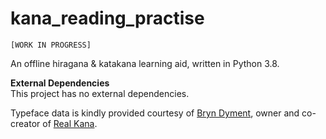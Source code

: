 # kana_reading_practise
`[WORK IN PROGRESS]`

An offline hiragana &amp; katakana learning aid, written in Python 3.8.

**External Dependencies**  
This project has no external dependencies.


Typeface data is kindly provided courtesy of [Bryn Dyment](https://hoologic.io/bryn/), owner and co-creator of [Real Kana](https://realkana.com/).
